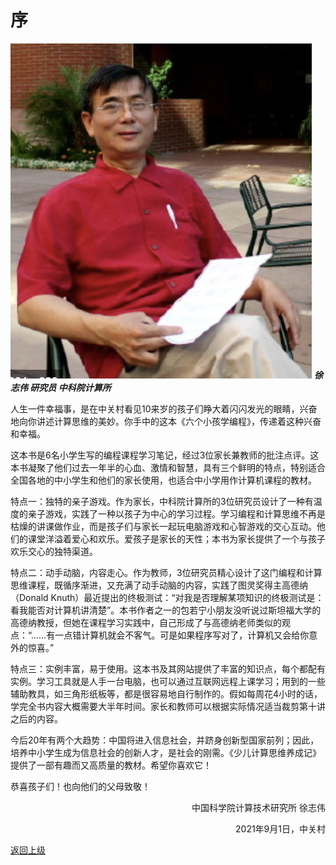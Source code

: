 
# 序 

![Xu](Figures/XuZhiwei.png)
***徐志伟 研究员 中科院计算所***


人生一件幸福事，是在中关村看见10来岁的孩子们睁大着闪闪发光的眼睛，兴奋地向你讲述计算思维的美妙。你手中的这本《六个小孩学编程》，传递着这种兴奋和幸福。

这本书是6名小学生写的编程课程学习笔记，经过3位家长兼教师的批注点评。这本书凝聚了他们过去一年半的心血、激情和智慧，具有三个鲜明的特点，特别适合全国各地的中小学生和他们的家长使用，也适合中小学用作计算机课程的教材。

特点一：独特的亲子游戏。作为家长，中科院计算所的3位研究员设计了一种有温度的亲子游戏，实践了一种以孩子为中心的学习过程。学习编程和计算思维不再是枯燥的讲课做作业，而是孩子们与家长一起玩电脑游戏和心智游戏的交心互动。他们的课堂洋溢着爱心和欢乐。爱孩子是家长的天性；本书为家长提供了一个与孩子欢乐交心的独特渠道。

特点二：动手动脑，内容走心。作为教师，3位研究员精心设计了这门编程和计算思维课程，既循序渐进，又充满了动手动脑的内容，实践了图灵奖得主高德纳（Donald Knuth）最近提出的终极测试：“对我是否理解某项知识的终极测试是：看我能否对计算机讲清楚”。本书作者之一的包若宁小朋友没听说过斯坦福大学的高德纳教授，但她在课程学习实践中，自己形成了与高德纳老师类似的观点：“……有一点错计算机就会不客气。可是如果程序写对了，计算机又会给你意外的惊喜。”

特点三：实例丰富，易于使用。这本书及其网站提供了丰富的知识点，每个都配有实例。学习工具就是人手一台电脑，也可以通过互联网远程上课学习；用到的一些辅助教具，如三角形纸板等，都是很容易地自行制作的。假如每周花4小时的话，学完全书内容大概需要大半年时间。家长和教师可以根据实际情况适当裁剪第十讲之后的内容。

今后20年有两个大趋势：中国将进入信息社会，并跻身创新型国家前列；因此，培养中小学生成为信息社会的创新人才，是社会的刚需。《少儿计算思维养成记》提供了一部有趣而又高质量的教材。希望你喜欢它！


恭喜孩子们！也向他们的父母致敬！

<p align="right">中国科学院计算技术研究所 徐志伟</p>
<p align="right">2021年9月1日，中关村 </p>



[返回上级](index.md)


